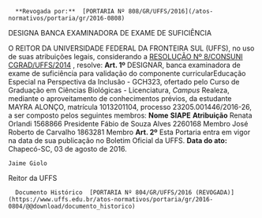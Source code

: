       **Revogada por:**  [PORTARIA Nº 808/GR/UFFS/2016](/atos-normativos/portaria/gr/2016-0808) 

   DESIGNA BANCA EXAMINADORA DE EXAME DE SUFICIÊNCIA  

 O REITOR DA UNIVERSIDADE FEDERAL DA FRONTEIRA SUL (UFFS), no uso de suas atribuições legais, considerando a [RESOLUÇÃO Nº 8/CONSUNI CGRAD/UFFS/2014](https://www.uffs.edu.br/atos-normativos/resolucao/consunicgrad/2014-0008)  , resolve:   **Art. 1º** DESIGNAR, banca examinadora de exame de suficiência para validação do componente curricularEducação Especial na Perspectiva da Inclusão - GCH323, ofertado pelo Curso de Graduação em Ciências Biológicas - Licenciatura, *Campus* Realeza, mediante o aproveitamento de conhecimentos prévios, da estudante MAYRA ALONÇO, matrícula 1013201104, processo 23205.001446/2016-26, a ser composto pelos seguintes membros:     **Nome**    **SIAPE**    **Atribuição**      Renata Orlandi   1568866   Presidente     Fábio de Souza Alves   2260168   Membro     José Roberto de Carvalho   1863281   Membro       **Art. 2º** Esta Portaria entra em vigor na data de sua publicação no Boletim Oficial da UFFS.      **Data do ato:** Chapecó-SC, 03 de agosto de 2016.   
 

    Jaime Giolo   
 Reitor da UFFS 

      Documento Histórico  [PORTARIA Nº 804/GR/UFFS/2016 (REVOGADA)](https://www.uffs.edu.br/atos-normativos/portaria/gr/2016-0804/@@download/documento_historico)     
      